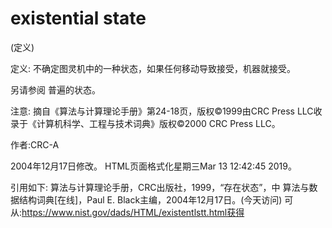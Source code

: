 # existential state


(定义)



定义:
不确定图灵机中的一种状态，如果任何移动导致接受，机器就接受。



另请参阅
普遍的状态。



注意:
摘自《算法与计算理论手册》第24-18页，版权©1999由CRC Press LLC收录于《计算机科学、工程与技术词典》版权©2000 CRC Press LLC。


作者:CRC-A







2004年12月17日修改。
HTML页面格式化星期三Mar 13 12:42:45 2019。



引用如下:
算法与计算理论手册，CRC出版社，1999，“存在状态”，中
算法与数据结构词典[在线]，Paul E. Black主编，2004年12月17日。(今天访问)
可从:https://www.nist.gov/dads/HTML/existentlstt.html获得